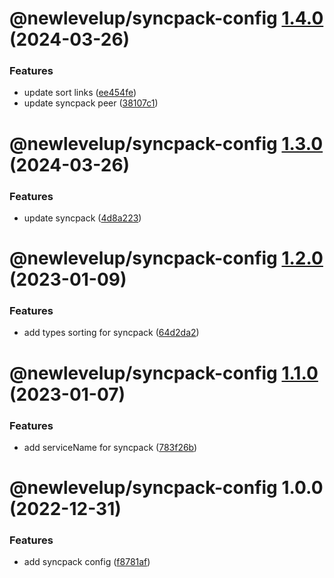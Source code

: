 # @newlevelup/syncpack-config [1.4.0](https://github.com/newlevelup/config/compare/@newlevelup/syncpack-config@1.3.0...@newlevelup/syncpack-config@1.4.0) (2024-03-26)


### Features

* update sort links ([ee454fe](https://github.com/newlevelup/config/commit/ee454fe04097ffcfc4df114c123ba0c615fb7318))
* update syncpack peer ([38107c1](https://github.com/newlevelup/config/commit/38107c174b6472ef441332eda97004c4f16613aa))

# @newlevelup/syncpack-config [1.3.0](https://github.com/newlevelup/config/compare/@newlevelup/syncpack-config@1.2.0...@newlevelup/syncpack-config@1.3.0) (2024-03-26)


### Features

* update syncpack ([4d8a223](https://github.com/newlevelup/config/commit/4d8a223289a88aef6cc349af5deea2b4cd945356))

# @newlevelup/syncpack-config [1.2.0](https://github.com/newlevelup/config/compare/@newlevelup/syncpack-config@1.1.0...@newlevelup/syncpack-config@1.2.0) (2023-01-09)


### Features

* add types sorting for syncpack ([64d2da2](https://github.com/newlevelup/config/commit/64d2da20ad8fd21166a1664794e6416045209106))

# @newlevelup/syncpack-config [1.1.0](https://github.com/newlevelup/config/compare/@newlevelup/syncpack-config@1.0.0...@newlevelup/syncpack-config@1.1.0) (2023-01-07)


### Features

* add serviceName for syncpack ([783f26b](https://github.com/newlevelup/config/commit/783f26b2c86a333f4cef37b84e489e7c73acde44))

# @newlevelup/syncpack-config 1.0.0 (2022-12-31)


### Features

* add syncpack config ([f8781af](https://github.com/newlevelup/config/commit/f8781af8cd773231c96950179d50924eb122495f))
